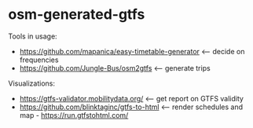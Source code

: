 # osm-generated-gtfs

Tools in usage:

- https://github.com/mapanica/easy-timetable-generator  <-- decide on frequencies
- https://github.com/Jungle-Bus/osm2gtfs   <-- generate trips


Visualizations:
- https://gtfs-validator.mobilitydata.org/ <-- get report on GTFS validity
- https://github.com/blinktaginc/gtfs-to-html <-- render schedules and map - https://run.gtfstohtml.com/

